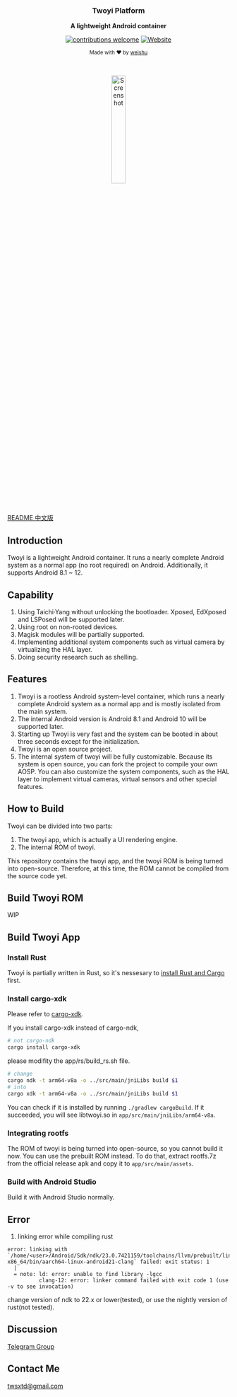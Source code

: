 <div align="center">
    <p>
    <h3>
      <b>
        Twoyi Platform
      </b>
    </h3>
  </p>
  <p>
    <b>
      A lightweight Android container
    </b>
  </p>
  <p>

[![contributions welcome](https://img.shields.io/badge/Contributions-welcome-brightgreen?logo=github)](CODE_OF_CONDUCT.md) [![Website](https://img.shields.io/badge/Website-available-brightgreen?logo=e)](https://twoyi.io)
  </p>
  <p>
    <sub>
      Made with ❤︎ by
      <a href="https://github.com/tiann">
        weishu
      </a>
    </sub>
  </p>
  <br />
  <p>
    <a href="https://twoyi.io">
      <img
        src="https://github.com/twoyi/twoyi/blob/main/assets/twoyi_screen.jpg?raw=true"
        alt="Screenshot"
        width="25%"
      />
    </a>
  </p>
</div>

[README 中文版](README_CN.md)

## Introduction

Twoyi is a lightweight Android container. It runs a nearly complete Android system as a normal app (no root required) on Android. Additionally, it supports Android 8.1 ~ 12.

## Capability

1. Using Taichi·Yang without unlocking the bootloader. Xposed, EdXposed and LSPosed will be supported later.
2. Using root on non-rooted devices.
3. Magisk modules will be partially supported.
4. Implementing additional system components such as virtual camera by virtualizing the HAL layer.
5. Doing security research such as shelling.

## Features

1. Twoyi is a rootless Android system-level container, which runs a nearly complete Android system as a normal app and is mostly isolated from the main system.
2. The internal Android version is Android 8.1 and Android 10 will be supported later.
3. Starting up Twoyi is very fast and the system can be booted in about three seconds except for the initialization.
4. Twoyi is an open source project.
5. The internal system of twoyi will be fully customizable. Because its system is open source, you can fork the project to compile your own AOSP. You can also customize the system components, such as the HAL layer to implement virtual cameras, virtual sensors and other special features.

## How to Build

Twoyi can be divided into two parts:

1. The twoyi app, which is actually a UI rendering engine.
2. The internal ROM of twoyi.

This repository contains the twoyi app, and the twoyi ROM is being turned into open-source.  Therefore, at this time, the ROM cannot be compiled from the source code yet.

## Build Twoyi ROM

WIP

## Build Twoyi App

### Install Rust

Twoyi is partially written in Rust, so it's nessesary to [install Rust and Cargo](https://www.rust-lang.org/tools/install) first.

### Install cargo-xdk

Please refer to [cargo-xdk](https://github.com/tiann/cargo-xdk).

If you install cargo-xdk instead of cargo-ndk,
```sh
# not cargo-ndk
cargo install cargo-xdk
```
please modifity the app/rs/build_rs.sh file.
```sh
# change
cargo ndk -t arm64-v8a -o ../src/main/jniLibs build $1
# into
cargo xdk -t arm64-v8a -o ../src/main/jniLibs build $1
```
You can check if it is installed by running `./gradlew cargoBuild`. If it succeeded, you will see libtwoyi.so in `app/src/main/jniLibs/arm64-v8a`.

### Integrating rootfs

The ROM of twoyi is being turned into open-source, so you cannot build it now. You can use the prebuilt ROM instead.
To do that, extract rootfs.7z from the official release apk and copy it to `app/src/main/assets`.

### Build with Android Studio

Build it with Android Studio normally.
## Error
1. linking error while compiling rust
```
error: linking with `/home/<user>/Android/Sdk/ndk/23.0.7421159/toolchains/llvm/prebuilt/linux-x86_64/bin/aarch64-linux-android21-clang` failed: exit status: 1
  |
  = note: ld: error: unable to find library -lgcc
          clang-12: error: linker command failed with exit code 1 (use -v to see invocation)
```
change version of ndk to 22.x or lower(tested), or use the nightly version of rust(not tested).
## Discussion

[Telegram Group](https://t.me/twoyi)

## Contact Me

twsxtd@gmail.com
